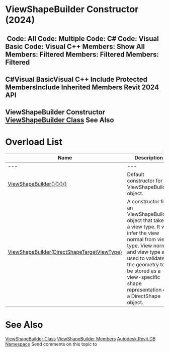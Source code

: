 # ViewShapeBuilder Constructor (2024)

﻿
 Code: All Code: Multiple Code: C# Code: Visual Basic Code: Visual C++  Members: Show All Members: Filtered Members: Filtered Members: Filtered   
---  
C#Visual BasicVisual C++
Include Protected MembersInclude Inherited Members
Revit 2024 API  
---  
ViewShapeBuilder Constructor   
[ViewShapeBuilder Class](f99edd24-4519-56d5-a5d6-aa1565a893af.md "ViewShapeBuilder Class") See Also  
---  
# Overload List
| Name | Description |
| --- | --- |
| --- | --- | --- |
| [ViewShapeBuilder()()()()](6fac7545-5f28-8bcf-ec2b-ad38ba11f36a.md "ViewShapeBuilder Constructor") | Default constructor for an ViewShapeBuilder object. |
| [ViewShapeBuilder(DirectShapeTargetViewType)](5aaeefcb-2f36-6f44-0c84-f48fad404a99.md "ViewShapeBuilder Constructor \(DirectShapeTargetViewType\)") | A constructor for an ViewShapeBuilder object that takes a view type. It will infer the view normal from view type. View normal and view type are used to validate the geometry to be stored as a view-specific shape representation of a DirectShape object. |

# See Also
[ViewShapeBuilder Class](f99edd24-4519-56d5-a5d6-aa1565a893af.md "ViewShapeBuilder Class")
[ViewShapeBuilder Members](6927503d-38b2-cce5-9624-990934d9237a.md "ViewShapeBuilder Members")
[Autodesk.Revit.DB Namespace](87546ba7-461b-c646-cbb1-2cb8f5bff8b2.md "Autodesk.Revit.DB Namespace")
Send comments on this topic to 